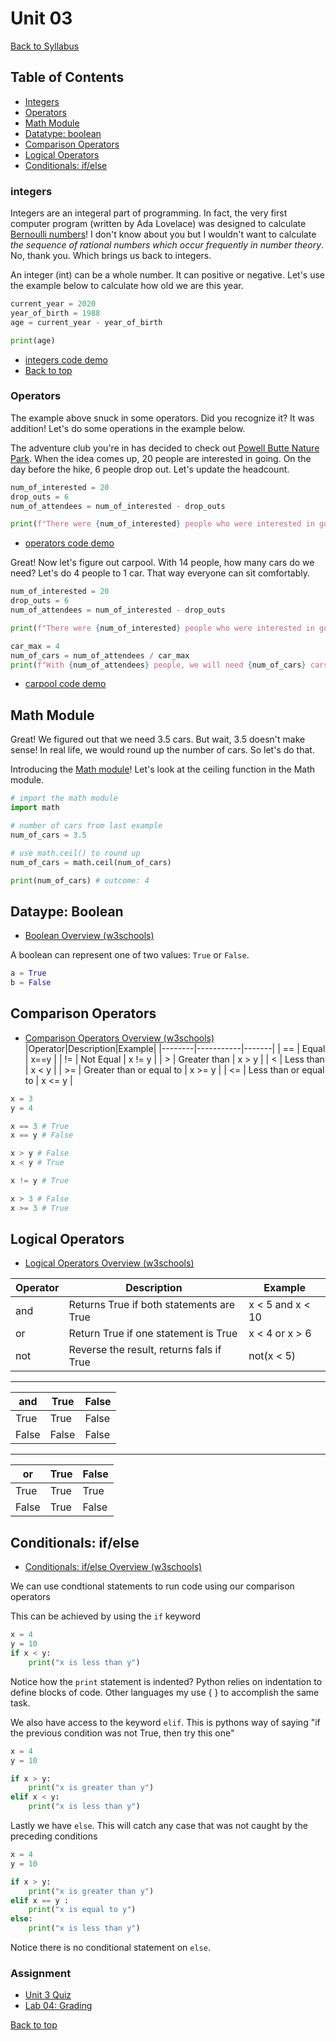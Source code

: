 # <a id="top"><a>Unit 03

[Back to Syllabus](../README.md)

## Table of Contents
- [Integers](#integers)
- [Operators](#operators)
- [Math Module](#math)
- [Datatype: boolean](#boolean)
- [Comparison Operators](#comparison)
- [Logical Operators](#logical)
- [Conditionals: if/else](#conditionals)

### <a id="integers"></a>integers

Integers are an integeral part of programming. In fact, the very first computer program (written by Ada Lovelace) was designed to calculate [Bernoulli numbers](https://en.wikipedia.org/wiki/Bernoulli_number)! I don't know about you but I wouldn't want to calculate _the sequence of rational numbers which occur frequently in number theory_. No, thank you. Which brings us back to integers.

An integer (int) can be a whole number. It can positive or negative. Let's use the example below to calculate how old we are this year.

```python
current_year = 2020
year_of_birth = 1988
age = current_year - year_of_birth

print(age)
```

- [integers code demo](https://repl.it/@pdxadmin/integers)
- [Back to top](#top)

### <a id="operators"></a>Operators

The example above snuck in some operators. Did you recognize it? It was addition! Let's do some operations in the example below.

The adventure club you're in has decided to check out [Powell Butte Nature Park](https://www.portlandoregon.gov/parks/finder/index.cfm?action=ViewPark&PropertyID=528). When the idea comes up, 20 people are interested in going. On the day before the hike, 6 people drop out. Let's update the headcount.

```python
num_of_interested = 20
drop_outs = 6
num_of_attendees = num_of_interested - drop_outs

print(f"There were {num_of_interested} people who were interested in going hiking but {drop_outs} have changed their mind. The total number of people going is now {num_of_attendees}.")
```

- [operators code demo](https://repl.it/@pdxadmin/operators)

Great! Now let's figure out carpool. With 14 people, how many cars do we need? Let's do 4 people to 1 car. That way everyone can sit comfortably.

```python
num_of_interested = 20
drop_outs = 6
num_of_attendees = num_of_interested - drop_outs

print(f"There were {num_of_interested} people who were interested in going hiking but {drop_outs} have changed their mind. The total number of people going is now {num_of_attendees}.")

car_max = 4
num_of_cars = num_of_attendees / car_max
print(f"With {num_of_attendees} people, we will need {num_of_cars} cars.")
```

- [carpool code demo](https://repl.it/@pdxadmin/operators2)

## <a id="math"> Math Module</a>
Great! We figured out that we need 3.5 cars. But wait, 3.5 doesn't make sense! In real life, we would round up the number of cars. So let's do that.

Introducing the [Math module](https://docs.python.org/3/library/math.html)! Let's look at the ceiling function in the Math module.

```python
# import the math module
import math

# number of cars from last example
num_of_cars = 3.5

# use math.ceil() to round up
num_of_cars = math.ceil(num_of_cars)

print(num_of_cars) # outcome: 4
```

## <a id="boolean"></a>Dataype: Boolean

-   [Boolean Overview (w3schools)](https://www.w3schools.com/python/python_booleans.asp)

A boolean can represent one of two values: `True` or `False`.

```python
a = True
b = False
```

## <a id="comparison"></a>Comparison Operators

-   [Comparison Operators Overview (w3schools)](https://www.w3schools.com/python/python_operators.asp)
    |Operator|Description|Example|
    |--------|-----------|-------|
    | == | Equal | x==y |
    | != | Not Equal | x != y |
    | > | Greater than | x > y |
    | < | Less than | x < y |
    | >= | Greater than or equal to | x >= y |
    | <= | Less than or equal to | x <= y |

```python
x = 3
y = 4

x == 3 # True
x == y # False

x > y # False
x < y # True

x != y # True

x > 3 # False
x >= 3 # True

```

## <a id="logical"></a>Logical Operators

-   [Logical Operators Overview (w3schools)](https://www.w3schools.com/python/python_operators.asp)

| Operator | Description                              | Example          |
| -------- | ---------------------------------------- | ---------------- |
| and      | Returns True if both statements are True | x < 5 and x < 10 |
| or       | Return True if one statement is True     | x < 4 or x > 6   |
| not      | Reverse the result, returns fals if True | not(x < 5)       |

---

| and   | True  | False |
| ----- | ----- | ----- |
| True  | True  | False |
| False | False | False |

---

| or    | True | False |
| ----- | ---- | ----- |
| True  | True | True  |
| False | True | False |

## <a id="conditionals"></a>Conditionals: if/else

-   [Conditionals: if/else Overview (w3schools)](https://www.w3schools.com/python/python_conditions.asp)

We can use condtional statements to run code using our comparison operators

This can be achieved by using the `if` keyword

```python
x = 4
y = 10
if x < y:
    print("x is less than y")
```

Notice how the `print` statement is indented? Python relies on indentation to define blocks of code. Other languages my use { } to accomplish the same task.

We also have access to the keyword `elif`. This is pythons way of saying "if the previous condition was not True, then try this one"

```python
x = 4
y = 10

if x > y:
    print("x is greater than y")
elif x < y:
    print("x is less than y")

```

Lastly we have `else`. This will catch any case that was not caught by the preceding conditions

```python
x = 4
y = 10

if x > y:
    print("x is greater than y")
elif x == y :
    print("x is equal to y")
else:
    print("x is less than y")
```

Notice there is no conditional statement on `else`.

### Assignment

-   [Unit 3 Quiz](https://forms.gle/2F7BuDH5vRKUZCUB6)
-   [Lab 04: Grading](/labs/grading.md)

[Back to top](#top)
